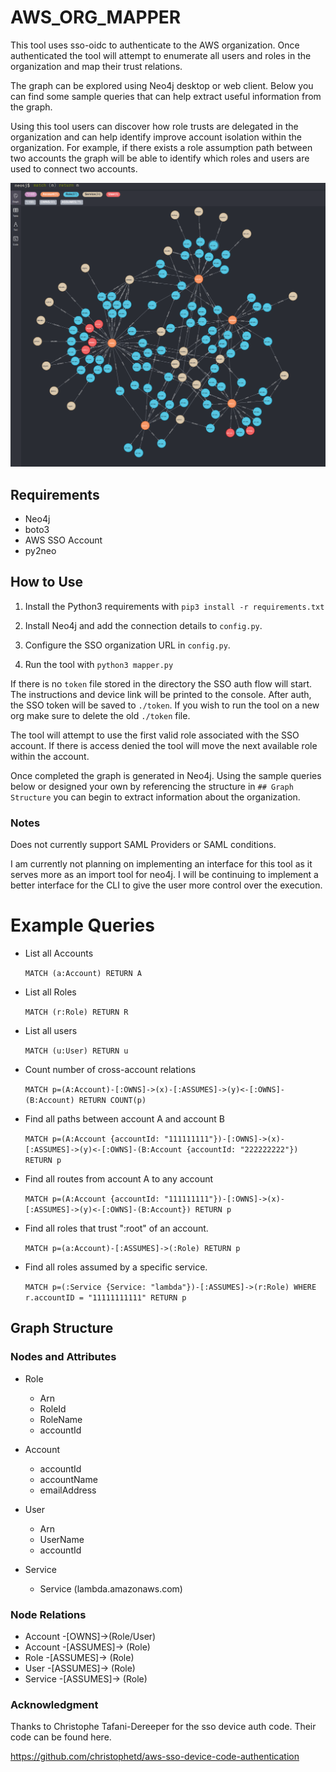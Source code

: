 # AWS_ORG_MAPPER

This tool uses sso-oidc to authenticate to the AWS organization. Once authenticated the tool will attempt to enumerate all users and roles in the organization and map their trust relations. 

The graph can be explored using Neo4j desktop or web client. Below you can find some sample queries that can help extract useful information from the graph. 

Using this tool users can discover how role trusts are delegated in the organization and can help identify improve account isolation within the organization. For example, if there exists a role assumption path between two accounts the graph will be able to identify which roles and users are used to connect two accounts. 

![](./imgs/graph.png)

## Requirements 

* Neo4j
* boto3
* AWS SSO Account 
* py2neo

## How to Use

1. Install the Python3 requirements with `pip3 install -r requirements.txt`

2. Install Neo4j and add the connection details to `config.py`. 

3. Configure the SSO organization URL in `config.py`.

4. Run the tool with `python3 mapper.py`

If there is no `token` file stored in the directory the SSO auth flow will start. The instructions and device link will be printed to the console. After auth, the SSO token will be saved to `./token`. If you wish to run the tool on a new org make sure to delete the old `./token` file. 

The tool will attempt to use the first valid role associated with the SSO account. If there is access denied the tool will move the next available role within the account.

Once completed the graph is generated in Neo4j. Using the sample queries below or designed your own by referencing the structure in `## Graph Structure` you can begin to extract information about the organization.

### Notes

Does not currently support SAML Providers or SAML conditions. 

I am currently not planning on implementing an interface for this tool as it serves more as an import tool for neo4j. I will be continuing to implement a better interface for the CLI to give the user more control over the execution. 

# Example Queries 

* List all Accounts 

  `MATCH (a:Account) RETURN A`

* List all Roles

  `MATCH (r:Role) RETURN R`

* List all users

  `MATCH (u:User) RETURN u`

* Count number of cross-account relations 

  `MATCH p=(A:Account)-[:OWNS]->(x)-[:ASSUMES]->(y)<-[:OWNS]-(B:Account) RETURN COUNT(p)`

* Find all paths between account A and account B

  `MATCH p=(A:Account {accountId: "111111111"})-[:OWNS]->(x)-[:ASSUMES]->(y)<-[:OWNS]-(B:Account {accountId: "222222222"}) RETURN p`

* Find all routes from account A to any account 

  `MATCH p=(A:Account {accountId: "111111111"})-[:OWNS]->(x)-[:ASSUMES]->(y)<-[:OWNS]-(B:Account}) RETURN p`

* Find all roles that trust ":root" of an account. 

  `MATCH p=(a:Account)-[:ASSUMES]->(:Role) RETURN p`

* Find all roles assumed by a specific service.

  `MATCH p=(:Service {Service: "lambda"})-[:ASSUMES]->(r:Role) WHERE r.accountID = "11111111111" RETURN p`

## Graph Structure

### Nodes and Attributes 


* Role
  - Arn
  - RoleId
  - RoleName
  - accountId

* Account 
  - accountId
  - accountName
  - emailAddress
* User
  - Arn
  - UserName
  - accountId
* Service
    - Service (lambda.amazonaws.com)


### Node Relations

* Account -[OWNS]->(Role/User)
* Account -[ASSUMES]-> (Role)
* Role -[ASSUMES]-> (Role)
* User -[ASSUMES]-> (Role)
* Service -[ASSUMES]-> (Role)



### Acknowledgment 

Thanks to Christophe Tafani-Dereeper for the sso device auth code. Their code can be found here. 

https://github.com/christophetd/aws-sso-device-code-authentication
